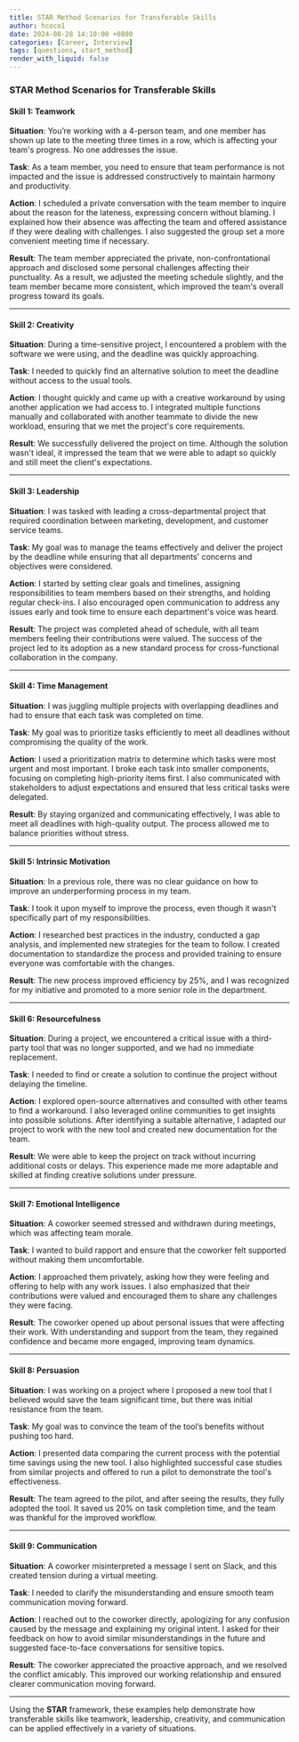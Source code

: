 ```yaml
---
title: STAR Method Scenarios for Transferable Skills
author: hcoco1
date: 2024-08-28 14:10:00 +0800
categories: [Career, Interview]
tags: [questions, start_method]
render_with_liquid: false
---
```



### STAR Method Scenarios for Transferable Skills

#### **Skill 1: Teamwork**

**Situation**: You’re working with a 4-person team, and one member has shown up late to the meeting three times in a row, which is affecting your team's progress. No one addresses the issue.

**Task**: As a team member, you need to ensure that team performance is not impacted and the issue is addressed constructively to maintain harmony and productivity.

**Action**: I scheduled a private conversation with the team member to inquire about the reason for the lateness, expressing concern without blaming. I explained how their absence was affecting the team and offered assistance if they were dealing with challenges. I also suggested the group set a more convenient meeting time if necessary.

**Result**: The team member appreciated the private, non-confrontational approach and disclosed some personal challenges affecting their punctuality. As a result, we adjusted the meeting schedule slightly, and the team member became more consistent, which improved the team's overall progress toward its goals.

---

#### **Skill 2: Creativity**

**Situation**: During a time-sensitive project, I encountered a problem with the software we were using, and the deadline was quickly approaching.

**Task**: I needed to quickly find an alternative solution to meet the deadline without access to the usual tools.

**Action**: I thought quickly and came up with a creative workaround by using another application we had access to. I integrated multiple functions manually and collaborated with another teammate to divide the new workload, ensuring that we met the project's core requirements.

**Result**: We successfully delivered the project on time. Although the solution wasn't ideal, it impressed the team that we were able to adapt so quickly and still meet the client's expectations.

---

#### **Skill 3: Leadership**

**Situation**: I was tasked with leading a cross-departmental project that required coordination between marketing, development, and customer service teams.

**Task**: My goal was to manage the teams effectively and deliver the project by the deadline while ensuring that all departments' concerns and objectives were considered.

**Action**: I started by setting clear goals and timelines, assigning responsibilities to team members based on their strengths, and holding regular check-ins. I also encouraged open communication to address any issues early and took time to ensure each department's voice was heard.

**Result**: The project was completed ahead of schedule, with all team members feeling their contributions were valued. The success of the project led to its adoption as a new standard process for cross-functional collaboration in the company.

---

#### **Skill 4: Time Management**

**Situation**: I was juggling multiple projects with overlapping deadlines and had to ensure that each task was completed on time.

**Task**: My goal was to prioritize tasks efficiently to meet all deadlines without compromising the quality of the work.

**Action**: I used a prioritization matrix to determine which tasks were most urgent and most important. I broke each task into smaller components, focusing on completing high-priority items first. I also communicated with stakeholders to adjust expectations and ensured that less critical tasks were delegated.

**Result**: By staying organized and communicating effectively, I was able to meet all deadlines with high-quality output. The process allowed me to balance priorities without stress.

---

#### **Skill 5: Intrinsic Motivation**

**Situation**: In a previous role, there was no clear guidance on how to improve an underperforming process in my team.

**Task**: I took it upon myself to improve the process, even though it wasn't specifically part of my responsibilities.

**Action**: I researched best practices in the industry, conducted a gap analysis, and implemented new strategies for the team to follow. I created documentation to standardize the process and provided training to ensure everyone was comfortable with the changes.

**Result**: The new process improved efficiency by 25%, and I was recognized for my initiative and promoted to a more senior role in the department.

---

#### **Skill 6: Resourcefulness**

**Situation**: During a project, we encountered a critical issue with a third-party tool that was no longer supported, and we had no immediate replacement.

**Task**: I needed to find or create a solution to continue the project without delaying the timeline.

**Action**: I explored open-source alternatives and consulted with other teams to find a workaround. I also leveraged online communities to get insights into possible solutions. After identifying a suitable alternative, I adapted our project to work with the new tool and created new documentation for the team.

**Result**: We were able to keep the project on track without incurring additional costs or delays. This experience made me more adaptable and skilled at finding creative solutions under pressure.

---

#### **Skill 7: Emotional Intelligence**

**Situation**: A coworker seemed stressed and withdrawn during meetings, which was affecting team morale.

**Task**: I wanted to build rapport and ensure that the coworker felt supported without making them uncomfortable.

**Action**: I approached them privately, asking how they were feeling and offering to help with any work issues. I also emphasized that their contributions were valued and encouraged them to share any challenges they were facing.

**Result**: The coworker opened up about personal issues that were affecting their work. With understanding and support from the team, they regained confidence and became more engaged, improving team dynamics.

---

#### **Skill 8: Persuasion**

**Situation**: I was working on a project where I proposed a new tool that I believed would save the team significant time, but there was initial resistance from the team.

**Task**: My goal was to convince the team of the tool’s benefits without pushing too hard.

**Action**: I presented data comparing the current process with the potential time savings using the new tool. I also highlighted successful case studies from similar projects and offered to run a pilot to demonstrate the tool's effectiveness.

**Result**: The team agreed to the pilot, and after seeing the results, they fully adopted the tool. It saved us 20% on task completion time, and the team was thankful for the improved workflow.

---

#### **Skill 9: Communication**

**Situation**: A coworker misinterpreted a message I sent on Slack, and this created tension during a virtual meeting.

**Task**: I needed to clarify the misunderstanding and ensure smooth team communication moving forward.

**Action**: I reached out to the coworker directly, apologizing for any confusion caused by the message and explaining my original intent. I asked for their feedback on how to avoid similar misunderstandings in the future and suggested face-to-face conversations for sensitive topics.

**Result**: The coworker appreciated the proactive approach, and we resolved the conflict amicably. This improved our working relationship and ensured clearer communication moving forward.

---

Using the **STAR** framework, these examples help demonstrate how transferable skills like teamwork, leadership, creativity, and communication can be applied effectively in a variety of situations.
